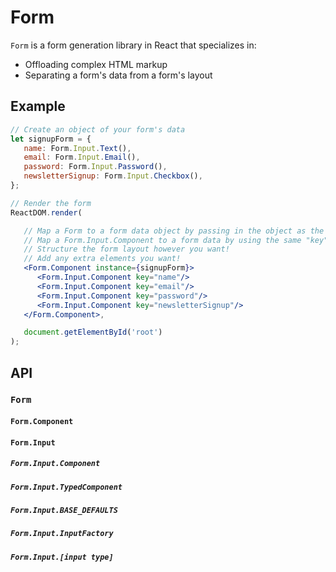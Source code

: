 # Form

`Form` is a form generation library in React that specializes in:
- Offloading complex HTML markup
- Separating a form's data from a form's layout

## Example

``` jsx
// Create an object of your form's data
let signupForm = {
   name: Form.Input.Text(),
   email: Form.Input.Email(),
   password: Form.Input.Password(),
   newsletterSignup: Form.Input.Checkbox(),
};

// Render the form
ReactDOM.render(

   // Map a Form to a form data object by passing in the object as the "instance" value
   // Map a Form.Input.Component to a form data by using the same "key" value
   // Structure the form layout however you want!
   // Add any extra elements you want!
   <Form.Component instance={signupForm}>
      <Form.Input.Component key="name"/>
      <Form.Input.Component key="email"/>
      <Form.Input.Component key="password"/>
      <Form.Input.Component key="newsletterSignup"/>
   </Form.Component>,

   document.getElementById('root')
);
```

## API

### `Form`
#### `Form.Component`
#### `Form.Input`
##### `Form.Input.Component`
##### `Form.Input.TypedComponent`
##### `Form.Input.BASE_DEFAULTS`
##### `Form.Input.InputFactory`
##### `Form.Input.[input type]`